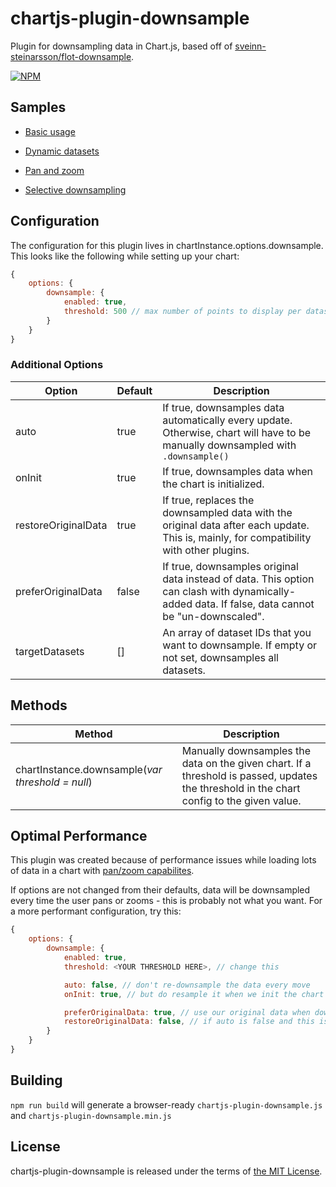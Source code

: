 # chartjs-plugin-downsample

Plugin for downsampling data in Chart.js, based off of [sveinn-steinarsson/flot-downsample](https://github.com/sveinn-steinarsson/flot-downsample).

[![NPM](https://nodei.co/npm/chartjs-plugin-downsample.png)](https://npmjs.org/package/chartjs-plugin-downsample)

## Samples

* [Basic usage](https://albinodrought.github.io/chartjs-plugin-downsample/samples/data.html)

* [Dynamic datasets](https://albinodrought.github.io/chartjs-plugin-downsample/samples/many-datasets.html)

* [Pan and zoom](https://albinodrought.github.io/chartjs-plugin-downsample/samples/panzoom.html)

* [Selective downsampling](https://albinodrought.github.io/chartjs-plugin-downsample/samples/target-datasets.html)

## Configuration

The configuration for this plugin lives in chartInstance.options.downsample. This looks like the following while setting up your chart:

```js
{
    options: {
        downsample: {
            enabled: true,
            threshold: 500 // max number of points to display per dataset
        }
    }
}
```

### Additional Options

| Option                | Default   | Description                                                                                                                                      |
| --------------------- | --------- | ------------------------------------------------------------------------------------------------------------------------------------------------ |
| auto                  | true      | If true, downsamples data automatically every update. Otherwise, chart will have to be manually downsampled with `.downsample()`                 |
| onInit                | true      | If true, downsamples data when the chart is initialized.                                                                                         |
| restoreOriginalData   | true      | If true, replaces the downsampled data with the original data after each update. This is, mainly, for compatibility with other plugins.          |
| preferOriginalData    | false     | If true, downsamples original data instead of data. This option can clash with dynamically-added data. If false, data cannot be "un-downscaled". |
| targetDatasets        | []        | An array of dataset IDs that you want to downsample. If empty or not set, downsamples all datasets.                                              |

## Methods

| Method                                           | Description                                                                                                                               |
| ------------------------------------------------ | ----------------------------------------------------------------------------------------------------------------------------------------- |
| chartInstance.downsample(*var threshold = null*) | Manually downsamples the data on the given chart. If a threshold is passed, updates the threshold in the chart config to the given value. |

## Optimal Performance

This plugin was created because of performance issues while loading lots of data in a chart with [pan/zoom capabilites](https://github.com/chartjs/chartjs-plugin-zoom/).

If options are not changed from their defaults, data will be downsampled every time the user pans or zooms - this is probably not what you want. For a more performant configuration, try this:

```js
{
    options: {
        downsample: {
            enabled: true,
            threshold: <YOUR THRESHOLD HERE>, // change this

            auto: false, // don't re-downsample the data every move
            onInit: true, // but do resample it when we init the chart (this is default)

            preferOriginalData: true, // use our original data when downscaling so we can downscale less, if we need to.
            restoreOriginalData: false, // if auto is false and this is true, original data will be restored on pan/zoom - that isn't what we want.
        }
    }
}
```

## Building

`npm run build` will generate a browser-ready `chartjs-plugin-downsample.js` and `chartjs-plugin-downsample.min.js`

## License

chartjs-plugin-downsample is released under the terms of [the MIT License](http://www.opensource.org/licenses/MIT).
